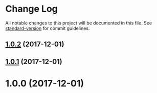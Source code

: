 # Change Log

All notable changes to this project will be documented in this file. See [standard-version](https://github.com/conventional-changelog/standard-version) for commit guidelines.

<a name="1.0.2"></a>
## [1.0.2](https://github.com/wbhob/is-constructor/compare/v1.0.1...v1.0.2) (2017-12-01)



<a name="1.0.1"></a>
## [1.0.1](https://github.com/wbhob/is-constructor/compare/v2.0.1...v1.0.1) (2017-12-01)

<a name="1.0.0"></a>
# 1.0.0 (2017-12-01)
